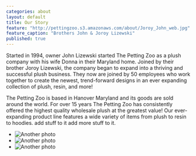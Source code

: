 ```yaml
---
categories: about
layout: default
title: Our Story
feature: "http://pettingzoo.s3.amazonaws.com/about/Joroy_John_web.jpg"
feature_caption: "Brothers John & Joroy Lizewski"
published: true
---
```


Started in 1994, owner John Lizewski started The Petting Zoo as a plush company with his wife Donna in their Maryland home. Joined by their brother Joroy Lizewski, the company began to expand into a thriving and successful plush business. They now are joined by 50 employees who work together to create the newest, trend-forward designs in an ever expanding collection of plush, resin, and more!

The Petting Zoo is based in Hanover Maryland and its goods are sold around the world. For over 15 years The Petting Zoo has consistently offered the highest quality wholesale plush at the greatest value! Our ever-expanding product line features a wide variety of items from plush to resin to hoodies. add stuff to it add more stuff to it.

- ![Another photo](http://placehold.it/400x300)
- ![Another photo](http://placehold.it/400x300)
- ![Another photo](http://placehold.it/400x300)